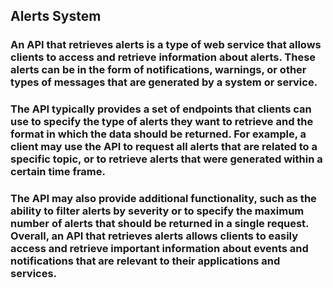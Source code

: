 ## Alerts System
### An API that retrieves alerts is a type of web service that allows clients to access and retrieve information about alerts. These alerts can be in the form of notifications, warnings, or other types of messages that are generated by a system or service. 

### The API typically provides a set of endpoints that clients can use to specify the type of alerts they want to retrieve and the format in which the data should be returned. For example, a client may use the API to request all alerts that are related to a specific topic, or to retrieve alerts that were generated within a certain time frame. 

### The API may also provide additional functionality, such as the ability to filter alerts by severity or to specify the maximum number of alerts that should be returned in a single request. Overall, an API that retrieves alerts allows clients to easily access and retrieve important information about events and notifications that are relevant to their applications and services.